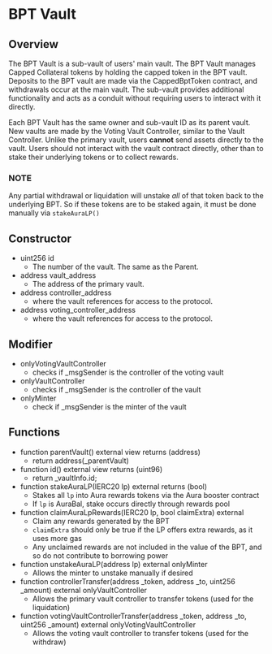 # BPT Vault

## Overview
The BPT Vault is a sub-vault of users' main vault. The BPT Vault manages Capped Collateral tokens by holding the capped token in the BPT vault. Deposits to the BPT vault are made via the CappedBptToken contract, and withdrawals occur at the main vault. The sub-vault provides additional functionality and acts as a conduit without requiring users to interact with it directly.  

Each BPT Vault has the same owner and sub-vault ID as its parent vault. New vaults are made by the Voting Vault Controller, similar to the Vault Controller. Unlike the primary vault, users **cannot** send assets directly to the vault. Users should not interact with the vault contract directly, other than to stake their underlying tokens or to collect rewards. 

### NOTE
Any partial withdrawal or liquidation will unstake *all* of that token back to the underlying BPT. So if these tokens are to be staked again, it must be done manually via `stakeAuraLP()`

## Constructor
* uint256 id
    * The number of the vault. The same as the Parent. 
* address vault_address
    * The address of the primary vault.
* address controller_address
    * where the vault references for access to the protocol.
* address voting_controller_address
    * where the vault references for access to the protocol.
## Modifier
* onlyVotingVaultController
    * checks if _msgSender is the controller of the voting vault
* onlyVaultController
    * checks if _msgSender is the controller of the vault
* onlyMinter
    * check if _msgSender is the minter of the vault

## Functions
* function parentVault() external view returns (address)
    * return address(_parentVault)
* function id() external view  returns (uint96)
    * return _vaultInfo.id;
* function stakeAuraLP(IERC20 lp) external returns (bool) 
    * Stakes all `lp` into Aura rewards tokens via the Aura booster contract
    * If `lp` is AuraBal, stake occurs directly through rewards pool
* function claimAuraLpRewards(IERC20 lp, bool claimExtra) external
    * Claim any rewards generated by the BPT
    * `claimExtra` should only be true if the LP offers extra rewards, as it uses more gas
    * Any unclaimed rewards are not included in the value of the BPT, and so do not contribute to borrowing power
* function unstakeAuraLP(address lp) external onlyMinter
    * Allows the minter to unstake manually if desired
* function controllerTransfer(address _token, address _to, uint256 _amount) external onlyVaultController
    * Allows the primary vault controller to transfer tokens (used for the liquidation)
* function votingVaultControllerTransfer(address _token, address _to, uint256 _amount) external onlyVotingVaultController
    * Allows the voting vault controller to transfer tokens (used for the withdraw)

